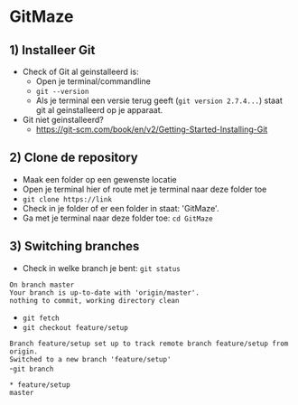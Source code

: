 # GitMaze
## 1) Installeer Git
  - Check of Git al geinstalleerd is:
      - Open je terminal/commandline
      - ```git --version```
      - Als je terminal een versie terug geeft (```git version 2.7.4...```) staat git al geinstalleerd op je apparaat.
  - Git niet geinstalleerd?
      - https://git-scm.com/book/en/v2/Getting-Started-Installing-Git

## 2) Clone de repository
  - Maak een folder op een gewenste locatie
  - Open je terminal hier of route met je terminal naar deze folder toe
  - ```git clone https://link```
  - Check in je folder of er een folder in staat: 'GitMaze'.
  - Ga met je terminal naar deze folder toe: ```cd GitMaze```

## 3) Switching branches
  - Check in welke branch je bent: ```git status```

```On branch master```<br/>
```Your branch is up-to-date with 'origin/master'.```<br/>
```nothing to commit, working directory clean```<br/>
  - ```git fetch```
  - ```git checkout feature/setup```

```Branch feature/setup set up to track remote branch feature/setup from origin.```<br/>
```Switched to a new branch 'feature/setup'```<br/>
  -```git branch```<br/>

```* feature/setup```<br/>
```master ```<br/>
